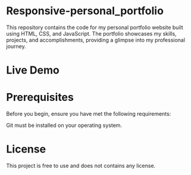# Responsive-personal_portfolio
This repository contains the code for my personal portfolio website built using HTML, CSS, and JavaScript. The portfolio showcases my skills, projects, and accomplishments, providing a glimpse into my professional journey.

# Live Demo



# Prerequisites
Before you begin, ensure you have met the following requirements: 
 
Git must be installed on your operating system.



# License
This project is free to use and does not contains any license.
